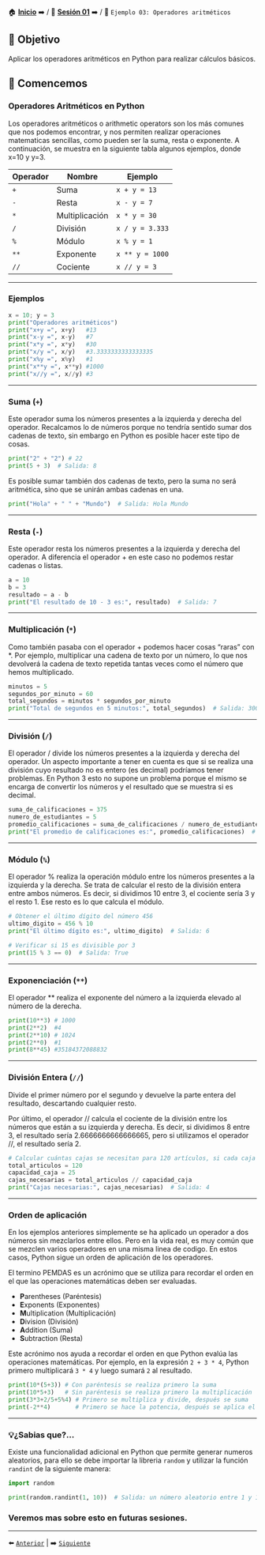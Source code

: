 🏠 [**Inicio**](../../Readme.md) ➡️ / 📖 [**Sesión 01**](../Readme.md) ➡️ / 📝 `Ejemplo 03: Operadores aritméticos`

## 🎯 Objetivo

Aplicar los operadores aritméticos en Python para realizar cálculos básicos.

## 🚀 Comencemos

### Operadores Aritméticos en Python

Los operadores aritméticos o arithmetic operators son los más comunes que nos podemos encontrar, y nos permiten realizar operaciones matematicas sencillas, como pueden ser la suma, resta o exponente. A continuación, se muestra en la siguiente tabla algunos ejemplos, donde x=10 y y=3.

| Operador | Nombre         | Ejemplo         |
|----------|----------------|-----------------|
| `+`      | Suma           | `x + y = 13`    |
| `-`      | Resta          | `x - y = 7`     |
| `*`      | Multiplicación | `x * y = 30`    |
| `/`      | División       | `x / y = 3.333` |
| `%`      | Módulo         | `x % y = 1`     |
| `**`     | Exponente      | `x ** y = 1000` |
| `//`     | Cociente       | `x // y = 3`    |

---

### Ejemplos

```python
x = 10; y = 3
print("Operadores aritméticos")
print("x+y =", x+y)   #13
print("x-y =", x-y)   #7
print("x*y =", x*y)   #30
print("x/y =", x/y)   #3.3333333333333335
print("x%y =", x%y)   #1
print("x**y =", x**y) #1000
print("x//y =", x//y) #3
```
---
### Suma (`+`)

Este operador suma los números presentes a la izquierda y derecha del operador. Recalcamos lo de números porque no tendría sentido sumar dos cadenas de texto, sin embargo en Python es posible hacer este tipo de cosas.

```python
print("2" + "2") # 22
print(5 + 3)  # Salida: 8
```
Es posible sumar también dos cadenas de texto, pero la suma no será aritmética, sino que se unirán ambas cadenas en una.

```python
print("Hola" + " " + "Mundo")  # Salida: Hola Mundo
```
---
### Resta (`-`)

Este operador resta los números presentes a la izquierda y derecha del operador. A diferencia el operador + en este caso no podemos restar cadenas o listas.

```python
a = 10
b = 3
resultado = a - b
print("El resultado de 10 - 3 es:", resultado)  # Salida: 7
```

---

### Multiplicación (`*`)

Como también pasaba con el operador + podemos hacer cosas “raras” con *. Por ejemplo, multiplicar una cadena de texto por un número, lo que nos devolverá la cadena de texto repetida tantas veces como el número que hemos multiplicado.

```python
minutos = 5
segundos_por_minuto = 60
total_segundos = minutos * segundos_por_minuto
print("Total de segundos en 5 minutos:", total_segundos)  # Salida: 300
```

---

### División (`/`)

El operador / divide los números presentes a la izquierda y derecha del operador. Un aspecto importante a tener en cuenta es que si se realiza una división cuyo resultado no es entero (es decimal) podríamos tener problemas. En Python 3 esto no supone un problema porque el mismo se encarga de convertir los números y el resultado que se muestra si es decimal.

```python
suma_de_calificaciones = 375
numero_de_estudiantes = 5
promedio_calificaciones = suma_de_calificaciones / numero_de_estudiantes
print("El promedio de calificaciones es:", promedio_calificaciones)  # Salida: 75.0
```

---

### Módulo (`%`)

El operador % realiza la operación módulo entre los números presentes a la izquierda y la derecha. Se trata de calcular el resto de la división entera entre ambos números. Es decir, si dividimos 10 entre 3, el cociente sería 3 y el resto 1. Ese resto es lo que calcula el módulo.

```python
# Obtener el último dígito del número 456
ultimo_digito = 456 % 10
print("El último dígito es:", ultimo_digito)  # Salida: 6
```

```python
# Verificar si 15 es divisible por 3
print(15 % 3 == 0)  # Salida: True
```
---

### Exponenciación (`**`)

El operador ** realiza el exponente del número a la izquierda elevado al número de la derecha.

```python
print(10**3) # 1000
print(2**2)  #4
print(2**10) # 1024
print(2**0)  #1
print(8**45) #35184372088832
```
---

### División Entera (`//`)

Divide el primer número por el segundo y devuelve la parte entera del resultado, descartando cualquier resto.

Por último, el operador // calcula el cociente de la división entre los números que están a su izquierda y derecha. Es decir, si dividimos 8 entre 3, el resultado sería 2.6666666666666665, pero si utilizamos el operador //, el resultado sería 2.

```python
# Calcular cuántas cajas se necesitan para 120 artículos, si cada caja puede contener 25 artículos.
total_articulos = 120
capacidad_caja = 25
cajas_necesarias = total_articulos // capacidad_caja
print("Cajas necesarias:", cajas_necesarias)  # Salida: 4
```
---

### Orden de aplicación

En los ejemplos anteriores simplemente se ha aplicado un operador a dos números sin mezclarlos entre ellos. Pero en la vida real, es muy común que se mezclen varios operadores en una misma linea de codigo. En estos casos, Python sigue un orden de aplicación de los operadores.

El termino PEMDAS es un acrónimo que se utiliza para recordar el orden en el que las operaciones matemáticas deben ser evaluadas.  

- **P**arentheses (Paréntesis)
- **E**xponents (Exponentes)
- **M**ultiplication (Multiplicación)
- **D**ivision (División)
- **A**ddition (Suma)
- **S**ubtraction (Resta)

Este acrónimo nos ayuda a recordar el orden en que Python evalúa las operaciones matemáticas. Por ejemplo, en la expresión `2 + 3 * 4`, Python primero multiplicará `3 * 4` y luego sumará `2` al resultado.

```python
print(10*(5+3)) # Con paréntesis se realiza primero la suma
print(10*5+3)   # Sin paréntesis se realiza primero la multiplicación
print(3*3+2/5+5%4) # Primero se multiplica y divide, después se suma
print(-2**4)       # Primero se hace la potencia, después se aplica el signo negativo
```

---

### 💡¿Sabias que?... 

Existe una funcionalidad adicional en Python que permite generar numeros aleatorios, para ello se debe importar la libreria `random` y utilizar la función `randint` de la siguiente manera:

```python
import random

print(random.randint(1, 10))  # Salida: un número aleatorio entre 1 y 10
```

### Veremos mas sobre esto en futuras sesiones.
---

⬅️ [`Anterior`](../Readme.md) | ➡️ [`Siguiente`](../Ejemplo-04/Readme.md)